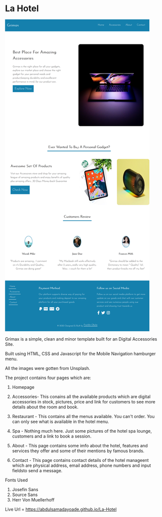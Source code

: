 # La Hotel
 
 <img src="images/screenshot.png" alt="project">

Grimax is a simple, clean and minor template built for an  Digital Accessories Site.

Built using HTML, CSS and Javascript for the Mobile Navigation hamburger menu.

All the images were gotten from Unsplash.

The project contains four pages which are:

1. Homepage

2. Accessories- This conains all the available products which are digital accessories in stock, pictures, price and link for customers to see more details about the room and book.

3. Restaurant - This contains all the menus available. You can't order. You can only see what is available in the hotel menu.

4. Spa - Nothing much here. Just some pictures of the hotel spa lounge, customers and a link to book a session.

5. About - This page contains some imfo about the hotel, features and services they offer and some of their mentions by famous brands.

6. Contact - This page contains contact details of the hotel manageent which are physical address, email address, phone numbers and input fieldsto send a message.

Fonts Used

1. Josefin Sans
2. Source Sans
3. Herr Von Muellerhoff

Live Url = https://abdulsamadayoade.github.io/La-Hotel
